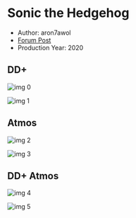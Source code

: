 # Sonic the Hedgehog

* Author: aron7awol
* [Forum Post](https://www.avsforum.com/threads/bass-eq-for-filtered-movies.2995212/post-59432774)
* Production Year: 2020

## DD+

![img 0](https://i.imgur.com/NxULf1N.jpg)

![img 1](https://i.imgur.com/KYwoeKP.png)

## Atmos

![img 2](https://i.imgur.com/IkK6k8A.jpg)

![img 3](https://i.imgur.com/snrhvOq.png)

## DD+ Atmos

![img 4](https://i.imgur.com/IkK6k8A.jpg)

![img 5](https://i.imgur.com/snrhvOq.png)

